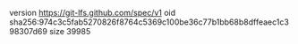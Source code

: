 version https://git-lfs.github.com/spec/v1
oid sha256:974c3c5fab5270826f8764c5369c100be36c77b1bb68b8dffeaec1c398307d69
size 39985
